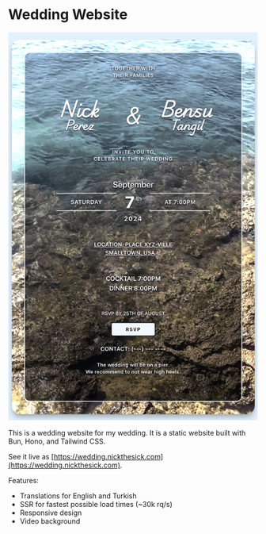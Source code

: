 # Wedding Website

![Screenshot](./images/screenshot.png)

This is a wedding website for my wedding. It is a static website built with Bun, Hono, and Tailwind CSS.

See it live as [https://wedding.nickthesick.com](https://wedding.nickthesick.com).

Features:

- Translations for English and Turkish
- SSR for fastest possible load times (~30k rq/s)
- Responsive design
- Video background
